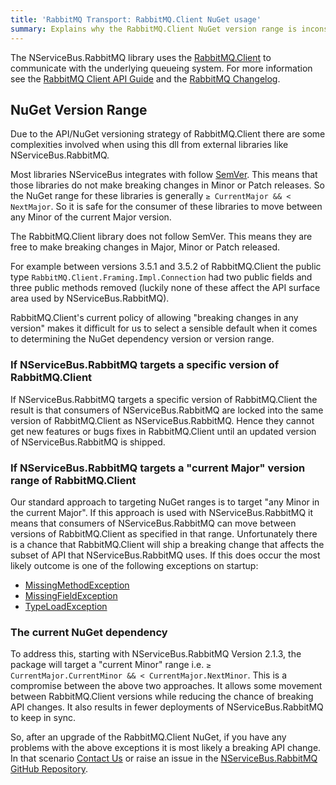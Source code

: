 ```yaml
---
title: 'RabbitMQ Transport: RabbitMQ.Client NuGet usage'
summary: Explains why the RabbitMQ.Client NuGet version range is inconsistent with most other NServiceBus extension NuGets.
---
```


The NServiceBus.RabbitMQ library uses the [RabbitMQ.Client](https://www.nuget.org/packages/RabbitMQ.Client/) to communicate with the underlying queueing system. For more information see the [RabbitMQ Client API Guide](https://www.rabbitmq.com/dotnet-api-guide.html) and the [RabbitMQ Changelog](https://www.rabbitmq.com/changelog.html).


## NuGet Version Range

Due to the API/NuGet versioning strategy of RabbitMQ.Client there are some complexities involved when using this dll from external libraries like NServiceBus.RabbitMQ.

Most libraries NServiceBus integrates with follow [SemVer](http://semver.org/). This means that those libraries do not make breaking changes in Minor or Patch releases. So the NuGet range for these libraries is generally `≥ CurrentMajor && < NextMajor`. So it is safe for the consumer of these libraries to move between any Minor of the current Major version.

The RabbitMQ.Client library does not follow SemVer. This means they are free to make breaking changes in Major, Minor or Patch released.

For example between versions 3.5.1 and 3.5.2 of RabbitMQ.Client the public type `RabbitMQ.Client.Framing.Impl.Connection` had two public fields and three public methods removed (luckily none of these affect the API surface area used by NServiceBus.RabbitMQ).

RabbitMQ.Client's current policy of allowing "breaking changes in any version" makes it difficult for us to select a sensible default when it comes to determining the NuGet dependency version or version range.


### If NServiceBus.RabbitMQ targets a specific version of RabbitMQ.Client

If NServiceBus.RabbitMQ targets a specific version of RabbitMQ.Client the result is that consumers of NServiceBus.RabbitMQ are locked into the same version of RabbitMQ.Client as NServiceBus.RabbitMQ. Hence they cannot get new features or bugs fixes in  RabbitMQ.Client until an updated version of NServiceBus.RabbitMQ is shipped.


### If NServiceBus.RabbitMQ targets a "current Major" version range of RabbitMQ.Client

Our standard approach to targeting NuGet ranges is to target "any Minor in the current Major". If this approach is used with NServiceBus.RabbitMQ it means that consumers of NServiceBus.RabbitMQ can move between versions of RabbitMQ.Client as specified in that range. Unfortunately there is a chance that RabbitMQ.Client will ship a breaking change that affects the subset of API that NServiceBus.RabbitMQ uses. If this does occur the most likely outcome is one of the following exceptions on startup:

 * [MissingMethodException](https://msdn.microsoft.com/en-us/library/system.missingmethodexception.aspx)
 * [MissingFieldException](https://msdn.microsoft.com/en-us/library/system.missingfieldexception.aspx)
 * [TypeLoadException](https://msdn.microsoft.com/en-us/library/system.typeloadexception.aspx)


### The current NuGet dependency

To address this, starting with NServiceBus.RabbitMQ Version 2.1.3, the package will target a "current Minor" range i.e. `≥ CurrentMajor.CurrentMinor && < CurrentMajor.NextMinor`. This is a compromise between the above two approaches. It allows some movement between RabbitMQ.Client versions while reducing the chance of breaking API changes. It also results in fewer deployments of NServiceBus.RabbitMQ to keep in sync.

So, after an upgrade of the RabbitMQ.Client NuGet, if you have any problems with the above exceptions it is most likely a breaking API change. In that scenario [Contact Us](http://particular.net/contactus) or raise an issue in the [NServiceBus.RabbitMQ GitHub Repository](https://github.com/Particular/NServiceBus.RabbitMQ).